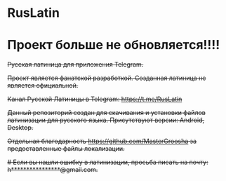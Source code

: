 # RusLatin

# Проект больше не обновляется!!!!

~~Русская латиница для приложения Telegram.~~

~~Проект является фанатской разработкой. Созданная латиница не является официальной.~~

~~Канал Русской Латиницы в Telegram: https://t.me/RusLatin~~

~~Данный репозиторий создан для скачивания и установки файлов латинизации для русского языка. Присутствуют версии: Android, Desktop.~~

~~Отдельная благодарность https://github.com/MasterGroosha за предоставленные файлы локализации.~~

~~# Если вы нашли ошибку в латинизации, просьба писать на почту: h****************@gmail.com.~~
